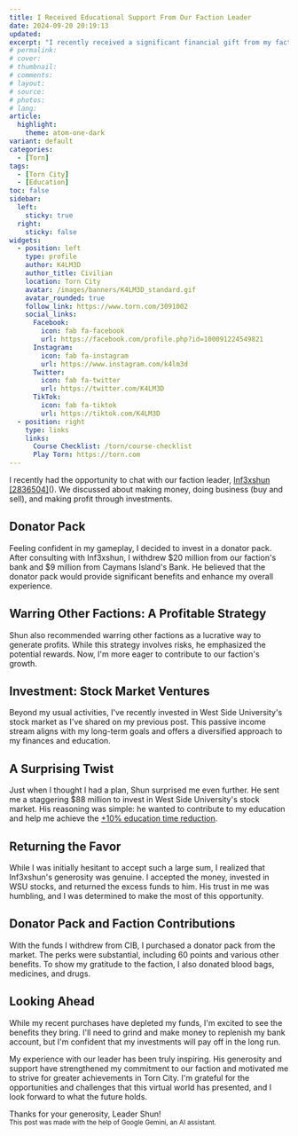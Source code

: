 ```yaml
---
title: I Received Educational Support From Our Faction Leader
date: 2024-09-20 20:19:13
updated:
excerpt: "I recently received a significant financial gift from my faction leader. This generous donation allowed me to invest in West Side University's stock market and purchase a donator pack. While my recent expenses have depleted my funds, I'm excited about the benefits and looking forward to future opportunities in the game."
# permalink:
# cover:
# thumbnail:
# comments:
# layout:
# source:
# photos:
# lang:
article:
  highlight:
    theme: atom-one-dark
variant: default
categories:
  - [Torn]
tags:
  - [Torn City]
  - [Education]
toc: false
sidebar:
  left:
    sticky: true
  right:
    sticky: false
widgets:
  - position: left
    type: profile
    author: K4LM3D
    author_title: Civilian
    location: Torn City
    avatar: /images/banners/K4LM3D_standard.gif
    avatar_rounded: true
    follow_link: https://www.torn.com/3091002
    social_links:
      Facebook:
        icon: fab fa-facebook
        url: https://facebook.com/profile.php?id=100091224549821
      Instagram:
        icon: fab fa-instagram
        url: https://www.instagram.com/k4lm3d
      Twitter:
        icon: fab fa-twitter
        url: https://twitter.com/K4LM3D
      TikTok:
        icon: fab fa-tiktok
        url: https://tiktok.com/K4LM3D
  - position: right
    type: links
    links:
      Course Checklist: /torn/course-checklist
      Play Torn: https://torn.com
---
```


<!-- Introduction -->

I recently had the opportunity to chat with our faction leader, <a href="https://www.torn.com/profiles.php?XID=2836504" target="_blank">Inf3xshun [2836504]</a>(). We discussed about making money,  doing business (buy and sell), and making profit through investments.

<!-- Body -->

## Donator Pack

Feeling confident in my gameplay, I decided to invest in a donator pack. After consulting with Inf3xshun, I withdrew $20 million from our faction's bank and $9 million from Caymans Island's Bank. He believed that the donator pack would provide significant benefits and enhance my overall experience.

## Warring Other Factions: A Profitable Strategy

Shun also recommended warring other factions as a lucrative way to generate profits. While this strategy involves risks, he emphasized the potential rewards. Now, I'm more eager to contribute to our faction's growth.

## Investment: Stock Market Ventures

Beyond my usual activities, I've recently invested in West Side University's stock market as I've shared on my previous post. This passive income stream aligns with my long-term goals and offers a diversified approach to my finances and education.

## A Surprising Twist

Just when I thought I had a plan, Shun surprised me even further. He sent me a staggering $88 million to invest in West Side University's stock market. His reasoning was simple: he wanted to contribute to my education and help me achieve the <a href="https://wiki.torn.com/wiki/Education#How_to_shorten_Education_time" target="_blank">+10% education time reduction</a>.

## Returning the Favor

While I was initially hesitant to accept such a large sum, I realized that Inf3xshun's generosity was genuine. I accepted the money, invested in WSU stocks, and returned the excess funds to him. His trust in me was humbling, and I was determined to make the most of this opportunity.

## Donator Pack and Faction Contributions

With the funds I withdrew from CIB, I purchased a donator pack from the market. The perks were substantial, including 60 points and various other benefits. To show my gratitude to the faction, I also donated blood bags, medicines, and drugs.

## Looking Ahead

While my recent purchases have depleted my funds, I'm excited to see the benefits they bring. I'll need to grind and make money to replenish my bank account, but I'm confident that my investments will pay off in the long run.

<!-- Conclusion -->

My experience with our leader has been truly inspiring. His generosity and support have strengthened my commitment to our faction and motivated me to strive for greater achievements in Torn City. I'm grateful for the opportunities and challenges that this virtual world has presented, and I look forward to what the future holds.

<article class="message is-primary">
  <div class="message-body">
    Thanks for your generosity, Leader Shun!
  </div>
</article>

<article class="message is-secondary">
  <div class="message-body">
    <small>
      This post was made with the help of Google Gemini, an AI assistant.
    </small>
  </div>
</article>
